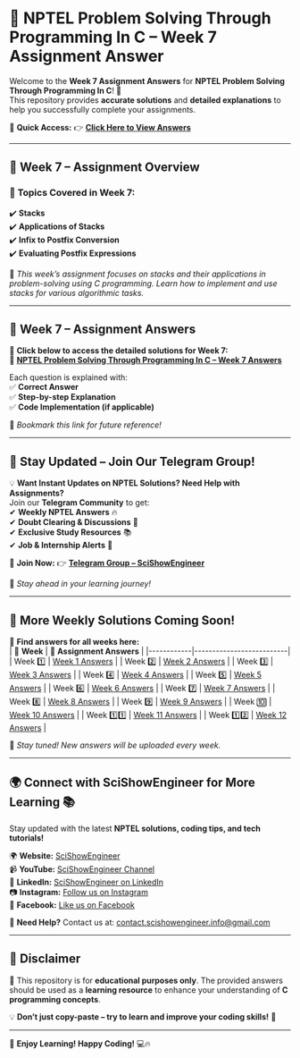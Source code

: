 # 🚀 NPTEL Problem Solving Through Programming In C – Week 7 Assignment Answer

Welcome to the **Week 7 Assignment Answers** for **NPTEL Problem Solving Through Programming In C**! 🎉  
This repository provides **accurate solutions** and **detailed explanations** to help you successfully complete your assignments.

📌 **Quick Access:** 👉 [**Click Here to View Answers**](https://scishowengineer.com/category/nptel-solutions/nptel-problem-solving-through-programming-in-c/)  

---

## 📌 Week 7 – Assignment Overview  
### 🔹 **Topics Covered in Week 7:**
✔️ **Stacks**  
✔️ **Applications of Stacks**  
✔️ **Infix to Postfix Conversion**  
✔️ **Evaluating Postfix Expressions**  

📝 *This week’s assignment focuses on stacks and their applications in problem-solving using C programming. Learn how to implement and use stacks for various algorithmic tasks.*  

---

## 📜 Week 7 – Assignment Answers  
📌 **Click below to access the detailed solutions for Week 7:**  
🔗 **[NPTEL Problem Solving Through Programming In C – Week 7 Answers](https://scishowengineer.com/category/nptel-solutions/nptel-problem-solving-through-programming-in-c/)**  

Each question is explained with:  
✅ **Correct Answer**  
✅ **Step-by-step Explanation**  
✅ **Code Implementation (if applicable)**  

📌 *Bookmark this link for future reference!*  

---

## 🚀 Stay Updated – Join Our Telegram Group!  
💡 **Want Instant Updates on NPTEL Solutions? Need Help with Assignments?**  
Join our **Telegram Community** to get:  
✔ **Weekly NPTEL Answers** 🔥  
✔ **Doubt Clearing & Discussions** 💬  
✔ **Exclusive Study Resources** 📚  
✔ **Job & Internship Alerts** 🚀  

🎯 **Join Now:** 👉 [**Telegram Group – SciShowEngineer**](https://telegram.me/scishowengineer)  

📌 *Stay ahead in your learning journey!*  

---

## 📌 More Weekly Solutions Coming Soon!  
📂 **Find answers for all weeks here:**  
| 📅 **Week** | 🔗 **Assignment Answers** |
|------------|--------------------------|
| Week 1️⃣  | [Week 1 Answers](https://scishowengineer.com/category/nptel-solutions/nptel-problem-solving-through-programming-in-c/) |
| Week 2️⃣  | [Week 2 Answers](https://scishowengineer.com/category/nptel-solutions/nptel-problem-solving-through-programming-in-c/) |
| Week 3️⃣  | [Week 3 Answers](https://scishowengineer.com/category/nptel-solutions/nptel-problem-solving-through-programming-in-c/) |
| Week 4️⃣  | [Week 4 Answers](https://scishowengineer.com/category/nptel-solutions/nptel-problem-solving-through-programming-in-c/) |
| Week 5️⃣  | [Week 5 Answers](https://scishowengineer.com/category/nptel-solutions/nptel-problem-solving-through-programming-in-c/) |
| Week 6️⃣  | [Week 6 Answers](https://scishowengineer.com/category/nptel-solutions/nptel-problem-solving-through-programming-in-c/) |
| Week 7️⃣  | [Week 7 Answers](https://scishowengineer.com/category/nptel-solutions/nptel-problem-solving-through-programming-in-c/) |
| Week 8️⃣  | [Week 8 Answers](https://scishowengineer.com/category/nptel-solutions/nptel-problem-solving-through-programming-in-c/) |
| Week 9️⃣  | [Week 9 Answers](https://scishowengineer.com/category/nptel-solutions/nptel-problem-solving-through-programming-in-c/) |
| Week 🔟  | [Week 10 Answers](https://scishowengineer.com/category/nptel-solutions/nptel-problem-solving-through-programming-in-c/) |
| Week 1️⃣1️⃣ | [Week 11 Answers](https://scishowengineer.com/category/nptel-solutions/nptel-problem-solving-through-programming-in-c/) |
| Week 1️⃣2️⃣ | [Week 12 Answers](https://scishowengineer.com/category/nptel-solutions/nptel-problem-solving-through-programming-in-c/) |

📌 *Stay tuned! New answers will be uploaded every week.*  

---

## 🌍 Connect with SciShowEngineer for More Learning 📚
Stay updated with the latest **NPTEL solutions, coding tips, and tech tutorials!**  

🌍 **Website:** [SciShowEngineer](https://scishowengineer.com/)  
📹 **YouTube:** [SciShowEngineer Channel](https://www.youtube.com/@scishowengineer_)  
💼 **LinkedIn:** [SciShowEngineer on LinkedIn](https://www.linkedin.com/company/scishowengineer/)  
📷 **Instagram:** [Follow us on Instagram](https://www.instagram.com/scishowengineer/)  
📘 **Facebook:** [Like us on Facebook](https://www.facebook.com/SciShowEngineer/)  

📩 **Need Help?** Contact us at: [contact.scishowengineer.info@gmail.com](mailto:contact.scishowengineer.info@gmail.com)  

---

## 📢 **Disclaimer**  
🚨 This repository is for **educational purposes only**. The provided answers should be used as a **learning resource** to enhance your understanding of **C programming concepts**.  

💡 **Don’t just copy-paste – try to learn and improve your coding skills!** 🚀  

---

🌟 **Enjoy Learning! Happy Coding!** 💻🔥  
